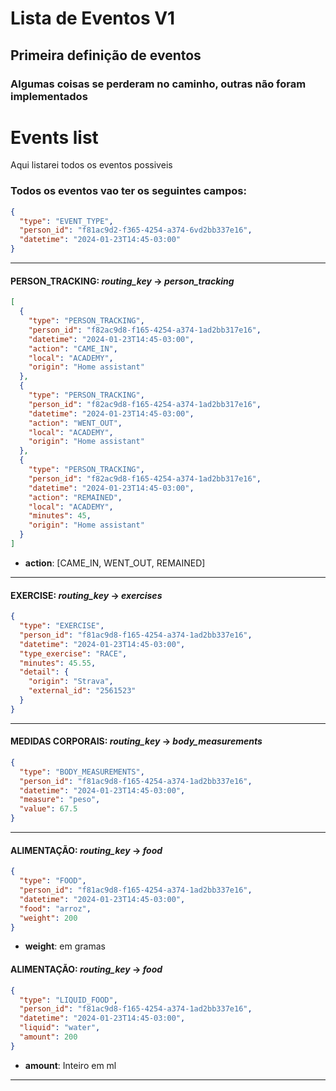 # Lista de Eventos V1

## Primeira definição de eventos

### Algumas coisas se perderam no caminho, outras não foram implementados

# Events list

Aqui listarei todos os eventos possiveis

### Todos os eventos vao ter os seguintes campos:

```json
{
  "type": "EVENT_TYPE",
  "person_id": "f81ac9d2-f365-4254-a374-6vd2bb337e16",
  "datetime": "2024-01-23T14:45-03:00"
}
```
--------------------------------------------------------------


<a id="person_tracking"></a>
#### PERSON_TRACKING: *routing_key* -> _person_tracking_
```json
[
  {
    "type": "PERSON_TRACKING",
    "person_id": "f82ac9d8-f165-4254-a374-1ad2bb317e16",
    "datetime": "2024-01-23T14:45-03:00",
    "action": "CAME_IN",
    "local": "ACADEMY",
    "origin": "Home assistant"
  },
  {
    "type": "PERSON_TRACKING",
    "person_id": "f82ac9d8-f165-4254-a374-1ad2bb317e16",
    "datetime": "2024-01-23T14:45-03:00",
    "action": "WENT_OUT",
    "local": "ACADEMY",
    "origin": "Home assistant"
  },
  {
    "type": "PERSON_TRACKING",
    "person_id": "f82ac9d8-f165-4254-a374-1ad2bb317e16",
    "datetime": "2024-01-23T14:45-03:00",
    "action": "REMAINED",
    "local": "ACADEMY",
    "minutes": 45,
    "origin": "Home assistant"
  }
]
```
- __action__: [CAME_IN, WENT_OUT, REMAINED]
--------------------------------------------------------------


<a id="exercise"></a>
#### EXERCISE: *routing_key* -> _exercises_
```json
{
  "type": "EXERCISE",
  "person_id": "f81ac9d8-f165-4254-a374-1ad2bb337e16",
  "datetime": "2024-01-23T14:45-03:00",
  "type_exercise": "RACE",
  "minutes": 45.55,
  "detail": {
    "origin": "Strava",
    "external_id": "2561523"
  }
}
```
--------------------------------------------------------------


<a id="medidas"></a>
#### MEDIDAS CORPORAIS: *routing_key* -> _body_measurements_
```json
{
  "type": "BODY_MEASUREMENTS",
  "person_id": "f81ac9d8-f165-4254-a374-1ad2bb337e16",
  "datetime": "2024-01-23T14:45-03:00",
  "measure": "peso",
  "value": 67.5
}
```
--------------------------------------------------------------


<a id="alimentacao"></a>
#### ALIMENTAÇÃO: *routing_key* -> _food_
```json
{
  "type": "FOOD",
  "person_id": "f81ac9d8-f165-4254-a374-1ad2bb337e16",
  "datetime": "2024-01-23T14:45-03:00",
  "food": "arroz",
  "weight": 200
}
```
- __weight__: em gramas

#### ALIMENTAÇÃO: *routing_key* -> _food_
```json
{
  "type": "LIQUID_FOOD",
  "person_id": "f81ac9d8-f165-4254-a374-1ad2bb337e16",
  "datetime": "2024-01-23T14:45-03:00",
  "liquid": "water",
  "amount": 200
}
```
- __amount__: Inteiro em ml
--------------------------------------------------------------
